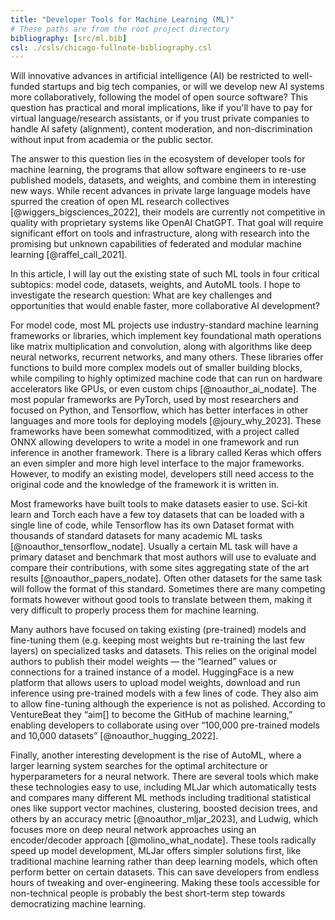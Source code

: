 ```yaml
---
title: "Developer Tools for Machine Learning (ML)"
# These paths are from the root project directory
bibliography: [src/ml.bib]
csl: ./csls/chicago-fullnote-bibliography.csl
---
```


Will innovative advances in artificial intelligence (AI) be restricted to well-funded startups and big tech companies, or will we develop new AI systems more collaboratively, following the model of open source software? This question has practical and moral implications, like if you'll have to pay for virtual language/research assistants, or if you trust private companies to handle AI safety (alignment), content moderation, and non-discrimination without input from academia or the public sector. 

The answer to this question lies in the ecosystem of developer tools for machine learning, the programs that allow software engineers to re-use published models, datasets, and weights, and combine them in interesting new ways. While recent advances in private large language models have spurred the creation of open ML research collectives [@wiggers_bigsciences_2022], their models are currently not competitive in quality with proprietary systems like OpenAI ChatGPT. That goal will require significant effort on tools and infrastructure, along with research into the promising but unknown capabilities of federated and modular machine learning [@raffel_call_2021].

In this article, I will lay out the existing state of such ML tools in four critical subtopics: model code, datasets, weights, and AutoML tools. I hope to investigate the research question: What are key challenges and opportunities that would enable faster, more collaborative AI development?

For model code, most ML projects use industry-standard machine learning frameworks or libraries, which implement key foundational math operations like matrix multiplication and convolution, along with algorithms like deep neural networks, recurrent networks, and many others. These libraries offer functions to build more complex models out of smaller building blocks, while compiling to highly optimized machine code that can run on hardware accelerators like GPUs, or even custom chips [@noauthor_ai_nodate]. The most popular frameworks are PyTorch, used by most researchers and focused on Python, and Tensorflow, which has better interfaces in other languages and more tools for deploying models [@joury_why_2023]. These frameworks have been somewhat commoditized, with a project called ONNX allowing developers to write a model in one framework and run inference in another framework. There is a library called Keras which offers an even simpler and more high level interface to the major frameworks. However, to modify an existing model, developers still need access to the original code and the knowledge of the framework it is written in.

Most frameworks have built tools to make datasets easier to use. Sci-kit learn and Torch each have a few toy datasets that can be loaded with a single line of code, while Tensorflow has its own Dataset format with thousands of standard datasets for many academic ML tasks [@noauthor_tensorflow_nodate]. Usually a certain ML task will have a primary dataset and benchmark that most authors will use to evaluate and compare their contributions, with some sites aggregating state of the art results [@noauthor_papers_nodate]. Often other datasets for the same task will follow the format of this standard. Sometimes there are many competing formats however without good tools to translate between them, making it very difficult to properly process them for machine learning.

Many authors have focused on taking existing (pre-trained) models and fine-tuning them (e.g. keeping most weights but re-training the last few layers) on specialized tasks and datasets. This relies on the original model authors to publish their model weights — the “learned” values or connections for a trained instance of a model. HuggingFace is a new platform that allows users to upload model weights, download and run inference using pre-trained models with a few lines of code. They also aim to allow fine-tuning although the experience is not as polished. According to VentureBeat they “aim[] to become the GitHub of machine learning,” enabling developers to collaborate using over “100,000 pre-trained models and 10,000 datasets” [@noauthor_hugging_2022].

Finally, another interesting development is the rise of AutoML, where a larger learning system searches for the optimal architecture or hyperparameters for a neural network. There are several tools which make these technologies easy to use, including MLJar which automatically tests and compares many different ML methods including traditional statistical ones like support vector machines, clustering, boosted decision trees, and others by an accuracy metric [@noauthor_mljar_2023], and Ludwig, which focuses more on deep neural network approaches using an encoder/decoder approach [@molino_what_nodate]. These tools radically speed up model development, MLJar offers simpler solutions first, like traditional machine learning rather than deep learning models, which often perform better on certain datasets. This can save developers from endless hours of tweaking and over-engineering. Making these tools accessible for non-technical people is probably the best short-term step towards democratizing machine learning.

